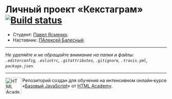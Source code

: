 # Личный проект «Кекстаграм» [![Build status][travis-image]][travis-url]

* Студент: [Павел Ясменко](https://up.htmlacademy.ru/javascript/11/user/398689).
* Наставник: [ПАлексей Балесный](https://htmlacademy.ru/profile/id221665).

---

_Не удаляйте и не обращайте внимание на папки и файлы:_<br>
_`.editorconfig`, `.eslintrc`, `.gitattributes`, `.gitignore`, `.travis.yml`, `package.json`._

---

<a href="https://htmlacademy.ru/intensive/javascript"><img align="left" width="50" height="50" title="HTML Academy" src="https://up.htmlacademy.ru/static/img/intensive/javascript/logo-for-github.svg"></a>

Репозиторий создан для обучения на интенсивном онлайн‑курсе «[Базовый JavaScript](https://htmlacademy.ru/intensive/javascript)» от [HTML Academy](https://htmlacademy.ru).

[travis-image]: https://travis-ci.org/htmlacademy-javascript/398689-kekstagram.svg?branch=master
[travis-url]: https://travis-ci.org/htmlacademy-javascript/398689-kekstagram
